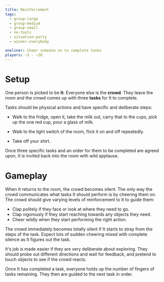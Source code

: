 ```yaml
---
title: Reinforcement
tags:
  - group-large
  - group-medium
  - group-small
  - no-tools
  - situation-party
  - winner-everybody

oneliner: Cheer someone on to complete tasks
players: ~5 - ~20
---
```

# Setup

One person is picked to be **It**. Everyone else is the **crowd**. They leave
the room and the crowd comes up with three **tasks** for It to complete.

Tasks should be physical actions and have specific and deliberate steps:

- Walk to the fridge, open it, take the milk out, carry that to the cups, pick
  up the one red cup, pour a glass of milk.

- Walk to the light switch of the room, flick it on and off repeatedly.

- Take off your shirt.

Once three specific tasks and an order for them to be completed are agreed upon,
It is invited back into the room with wild applause.

# Gameplay

When It returns to the room, the crowd becomes silent. The only way the crowd
communicates what tasks It should perform is by cheering them on. The crowd
should give varying levels of reinforcement to It to guide them:

- Clap politely if they face or look at where they need to go.
- Clap vigorously if they start reaching towards any objects they need.
- Cheer wildly when they start performing the right action.

The crowd immediately becomes totally silent if It starts to stray from the
steps of the task. Expect lots of sudden cheering mixed with complete silence as
It figures out the task.

It's job is made easier if they are very deliberate about exploring. They should
probe out different directions and wait for feedback, and pretend to touch
objects to see if the crowd reacts.

Once It has completed a task, everyone holds up the number of fingers of tasks
remaining. They then are guided to the next task in order.
